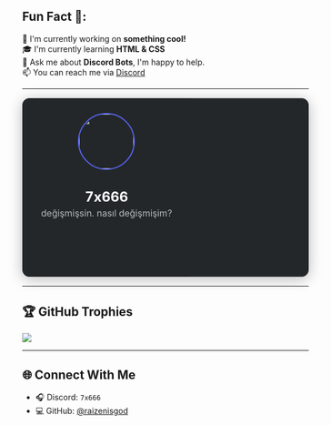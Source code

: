 ## Fun Fact 🎈:

🚀 I'm currently working on **something cool!**  
🎓 I'm currently learning **HTML & CSS**  
🤖 Ask me about **Discord Bots**, I'm happy to help.  
📫 You can reach me via [Discord](https://discord.com/users/355473219450437642)

---

<div align="center">
  <table style="border-radius: 12px; border: 1px solid #2f3136; background: #23272a; color: #fff; box-shadow: 0 4px 24px #0004;">
    <tr>
      <td style="padding: 24px 32px; text-align: center;">
        <img src="https://cdn.discordapp.com/avatars/355473219450437642/634ca5f51a9eb95daa9de7b5ef6fa2fd.png?size=128" width="96" style="border-radius: 50%; border: 2px solid #5865f2;">
        <h2 style="margin-bottom: 0;">7x666</h2>
        <p style="margin-top: 4px; color: #b9bbbe;">değişmişsin. nasıl değişmişim?</p>
        <br>
        <br><br>
        </a>
      </td>
    </tr>
  </table>
</div>

---

## 🏆 GitHub Trophies

[![](https://github-profile-trophy.vercel.app/?username=bizsizibulurzz&theme=darkhub&no-frame=true&no-bg=true&margin-w=5)](https://github.com/ryo-ma/github-profile-trophy)

---

## 🌐 Connect With Me

- 🎧 Discord: `7x666`
- 💻 GitHub: [@raizenisgod](https://github.com/raizenisgod)
